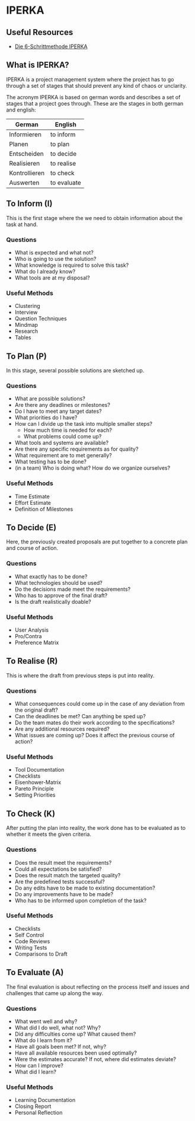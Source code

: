# IPERKA

## Useful Resources

- [Die 6-Schrittmethode IPERKA](https://www.ict-berufsbildung-bern.ch/resources/Iperka_OdA_200617.pdf)

## What is IPERKA?

IPERKA is a project management system where the project has to go
through a set of stages that should prevent any kind of chaos or
unclarity.

The acronym IPERKA is based on german words and describes a set of
stages that a project goes through. These are the stages in both
german and english:

| German        | English     |
|---------------|-------------|
| Informieren   | to inform   |
| Planen        | to plan     |
| Entscheiden   | to decide   |
| Realisieren   | to realise  |
| Kontrollieren | to check    |
| Auswerten     | to evaluate |

## To Inform (I)

This is the first stage where the we need to obtain information about
the task at hand.

### Questions

- What is expected and what not?
- Who is going to use the solution?
- What knowledge is required to solve this task?
- What do I already know?
- What tools are at my disposal?

### Useful Methods

- Clustering
- Interview
- Question Techniques
- Mindmap
- Research
- Tables

## To Plan (P)

In this stage, several possible solutions are sketched up.

### Questions

- What are possible solutions?
- Are there any deadlines or milestones?
- Do I have to meet any target dates?
- What priorities do I have?
- How can I divide up the task into multiple smaller steps?
    - How much time is needed for each?
    - What problems could come up?
- What tools and systems are available?
- Are there any specific requirements as for quality?
- What requirement are to met generally?
- What testing has to be done?
- (in a team) Who is doing what? How do we organize ourselves?

### Useful Methods

- Time Estimate
- Effort Estimate
- Definition of Milestones

## To Decide (E)

Here, the previously created proposals are put together to a concrete
plan and course of action.

### Questions

- What exactly has to be done?
- What technologies should be used?
- Do the decisions made meet the requirements?
- Who has to approve of the final draft?
- Is the draft realistically doable?

### Useful Methods

- User Analysis
- Pro/Contra
- Preference Matrix

## To Realise (R)

This is where the draft from previous steps is put into reality. 

### Questions

- What consequences could come up in the case of any deviation from
    the original draft?
- Can the deadlines be met? Can anything be sped up?
- Do the team mates do their work according to the specifications?
- Are any additional resources required?
- What issues are coming up? Does it affect the previous course of
    action?

### Useful Methods

- Tool Documentation
- Checklists
- Eisenhower-Matrix
- Pareto Principle
- Setting Priorities

## To Check (K)

After putting the plan into reality, the work done has to be evaluated
as to whether it meets the given criteria.

### Questions

- Does the result meet the requirements?
- Could all expectations be satisfied?
- Does the result match the targeted quality?
- Are the predefined tests successful?
- Do any edits have to be made to existing documentation?
- Do any improvements have to be made?
- Who has to be informed upon completion of the task?

### Useful Methods

- Checklists
- Self Control
- Code Reviews
- Writing Tests
- Comparisons to Draft

## To Evaluate (A)

The final evaluation is about reflecting on the process itself and
issues and challenges that came up along the way.

### Questions

- What went well and why?
- What did I do well, what not? Why?
- Did any difficulties come up? What caused them?
- What do I learn from it?
- Have all goals been met? If not, why?
- Have all available resources been used optimally?
- Were the estimates accurate? If not, where did estimates deviate?
- How can I improve?
- What did I learn?

### Useful Methods

- Learning Documentation
- Closing Report
- Personal Reflection

